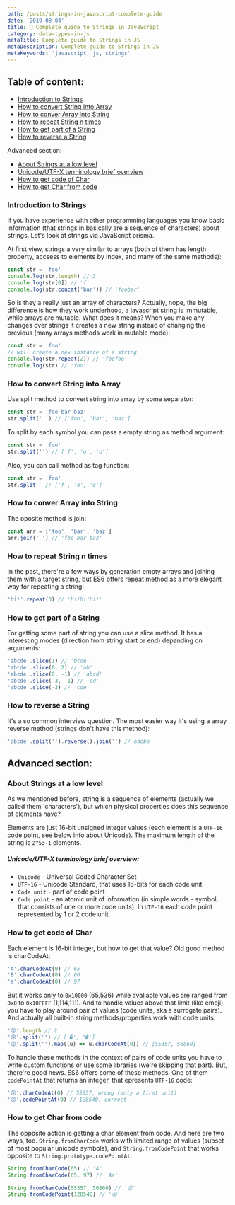 ```yaml
---
path: /posts/strings-in-javascript-complete-guide
date: '2019-08-04'
title: 📝 Complete guide to Strings in JavaScript
category: data-types-in-js
metaTitle: Complete guide to Strings in JS
metaDescription: Complete guide to Strings in JS
metaKeywords: 'javascript, js, strings'
---
```


## Table of content:

* [Introduction to Strings](#introduction-to-strings)
* [How to convert String into Array](#how-to-convert-string-into-array)
* [How to conver Array into String](#how-to-conver-array-into-string)
* [How to repeat String n times](#how-to-repeat-string-n-times)
* [How to get part of a String](#how-to-get-part-of-a-string)
* [How to reverse a String](#how-to-reverse-a-string)

Advanced section:

* [About Strings at a low level](#about-strings-at-a-low-level)
* [Unicode/UTF-X terminology brief overview](#unicodeutf-x-terminology-brief-overview)
* [How to get code of Сhar](#how-to-get-code-of-сhar)
* [How to get Сhar from code](#how-to-get-сhar-from-code)

### Introduction to Strings

If you have experience with other programming languages you know basic information (that strings in basically are a sequence of characters) about strings. Let's look at strings via JavaScript prisma.

At first view, strings a very similar to arrays (both of them has length property, accsess to elements by index, and many of the same methods):

```js
const str = 'foo'
console.log(str.length) // 3
console.log(str[0]) // 'f'
console.log(str.concat('bar')) // 'foobar'
```

So is they a really just an array of characters?
Actually, nope, the big difference is how they work underhood, a javascript string is immutable, while arrays are mutable. What does it means? When you make any changes over strings it creates a new string instead of changing the previous (many arrays methods work in mutable mode):

```js
const str = 'foo'
// will create a new instance of a string
console.log(str.repeat(2)) // 'foofoo'
console.log(str) // 'foo'
```

### How to convert String into Array

Use split method to convert string into array by some separator:

```js
const str = 'foo bar baz'
str.split(' ') // ['foo', 'bar', 'baz']
```

To split by each symbol you can pass a empty string as method argument:

```js
const str = 'foo'
str.split('') // ['f', 'o', 'o']
```

Also, you can call method as tag function:

```js
const str = 'foo'
str.split`` // ['f', 'o', 'o']
```

### How to conver Array into String

The oposite method is join:

```js
const arr = ['foo', 'bar', 'baz']
arr.join(' ') // 'foo bar baz'
```

### How to repeat String n times

In the past, there're a few ways by generation empty arrays and joining them with a target string, but ES6 offers repeat method as a more elegant way for repeating a string:

```js
'hi!'.repeat(3) // 'hi!hi!hi!'
```

### How to get part of a String

For getting some part of string you can use a slice method. It has a interesting modes (direction from string start or end) depanding on arguments:

```js
'abcde'.slice(1) // 'bcde'
'abcde'.slice(0, 2) // 'ab'
'abcde'.slice(0, -1) // 'abcd'
'abcde'.slice(-3, -1) // 'cd'
'abcde'.slice(-3) // 'cde'
```

### How to reverse a String

It's a so common interview question. The most easier way it's using a array reverse method (strings don't have this method):

```js
'abcde'.split('').reverse().join('') // edcba
```

## Advanced section:

### About Strings at a low level

As we mentioned before, string is a sequence of elements (actually we called them 'characters'), but which physical properties does this sequence of elements have?

Elements are just 16-bit unsigned integer values (each element is a ```UTF-16``` code point, see below info about Unicode). The maximum length of the string is ```2^53-1``` elements.

##### Unicode/UTF-X terminology brief overview:

* ```Unicode``` - Universal Coded Character Set
* ```UTF-16``` - Unicode Standard, that uses 16-bits for each code unit
* ```Code unit``` - part of code point
* ```Code point``` - an atomic unit of information (in simple words - symbol, that consists of one or more code units). In ```UTF-16``` each code point represented by 1 or 2 code unit.

### How to get code of Сhar

Each element is 16-bit integer, but how to get that value? Old good method is charCodeAt:

```js
'A'.charCodeAt(0) // 65
'B'.charCodeAt(0) // 66
'a'.charCodeAt(0) // 97
```

But it works only to ```0x10000``` (65,536) while avaliable values are ranged from ```0x0``` to ```0x10FFFF``` (1,114,111). And to handle values above that limit (like emoji) you have to play around pair of values (code units, aka a surrogate pairs). And actually all built-in string methods/properties work with code units:

```js
'😜'.length // 2
'😜'.split('') // ['�', '�']
'😜'.split('').map((u) => u.charCodeAt(0)) // [55357, 56860]
```

To handle these methods in the context of pairs of code units you have to write custom functions or use some libraries (we're skipping that part). But, there're good news. ES6 offers some of these methods. One of them ```codePointAt``` that returns an integer, that epresents ```UTF-16``` code:

```js
'😜'.charCodeAt(0) // 55357, wrong (only a first unit)
'😜'.codePointAt(0) // 128540, correct
```

### How to get Сhar from code

The opposite action is getting a char element from code. And here are two ways, too. ```String.fromCharCode``` works with limited range of values (subset of most popular unicode symbols), and ```String.fromCodePoint``` that works opposite to ```String.prototype.codePointAt```:

```js
String.fromCharCode(65) // 'A'
String.fromCharCode(65, 97) // 'Aa'

String.fromCharCode(55357, 56860) // '😜'
String.fromCodePoint(128540) // '😜'
```
